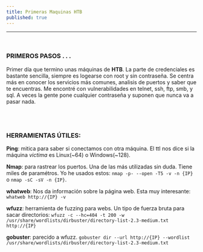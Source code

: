 ```yaml
---
title: Primeras Maquinas HTB
published: true
---
```


* * *

<br/>

### PRIMEROS PASOS . . .

Primer día que termino unas máquinas de **HTB**. La parte de credenciales es bastante sencilla, siempre es logearse con root y sin contraseña.
Se centra más en conocer los servicios más comunes, analisis de puertos y saber que te encuentras.
Me encontré con vulnerabilidades en telnet, ssh, ftp, smb, y sql. A veces la gente pone cualquier contraseña y suponen que nunca va a pasar nada.

<br>
<br/>

### HERRAMIENTAS ÚTILES:


**Ping**: mitica para saber si conectamos con otra máquina. El ttl nos dice si la máquina _victima_ es Linux(~64) o Windows(~128).

**Nmap**: para rastrear los puertos. Una de las más utilizadas sin duda. Tiene miles de paramétros. Yo he usados estos: `nmap -p- --open -T5 -v -n {IP}` o `nmap -sC -sV -n {IP}`.

**whatweb**: Nos da información sobre la página web. Esta muy interesante: `whatweb http://{IP} -v`

**wfuzz**: herramienta de fuzzing para webs. Un tipo de fuerza bruta para sacar directorios: `wfuzz -c --hc=404 -t 200 -w /usr/share/wordlists/dirbuster/directory-list-2.3-medium.txt http://{IP}`

**gobuster**: parecido a wfuzz. `gobuster dir --url http://{IP} --wordlist /usr/share/wordlists/dirbuster/directory-list-2.3-medium.txt`

